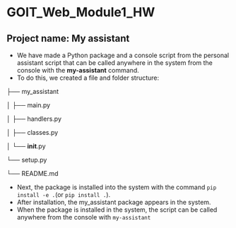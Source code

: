 ﻿# GOIT_Web_Module1_HW

## Project name: My assistant

* We have made a Python package and a console script from the personal assistant script that can be called anywhere in the system from the console with the **my-assistant** command.
* To do this, we created a file and folder structure:

├── my_assistant 

│   ├── main.py   

│   ├── handlers.py 

│   ├── classes.py 

│   └── __init__.py   

└── setup.py   

└── README.md  



* Next, the package is installed into the system with the command ```pip install -e .```(or ```pip install .```).
* After installation, the my_assistant package appears in the system.
* When the package is installed in the system, the script can be called anywhere from the console with ```my-assistant```